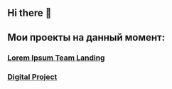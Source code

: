## Hi there 👋

## Мои проекты на данный момент:

### [Lorem Ipsum Team Landing](https://github.com/Danxay/Lorem-Ipsum-Team-landing)

### [Digital Project](https://github.com/Danxay/digital_project)



<!--
**Danxay/Danxay** is a ✨ _special_ ✨ repository because its `README.md` (this file) appears on your GitHub profile.

Here are some ideas to get you started:

- 🔭 I’m currently working on ...
- 🌱 I’m currently learning ...
- 👯 I’m looking to collaborate on ...
- 🤔 I’m looking for help with ...
- 💬 Ask me about ...
- 📫 How to reach me: ...
- 😄 Pronouns: ...
- ⚡ Fun fact: ...
-->

